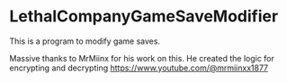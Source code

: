 # LethalCompanyGameSaveModifier
This is a program to modify game saves. 

Massive thanks to MrMiinx for his work on this. He created the logic for encrypting and decrypting
https://www.youtube.com/@mrmiinxx1877

